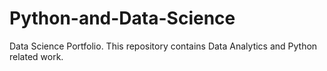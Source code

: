 # Python-and-Data-Science
Data Science Portfolio. This repository contains Data Analytics and Python related work.
